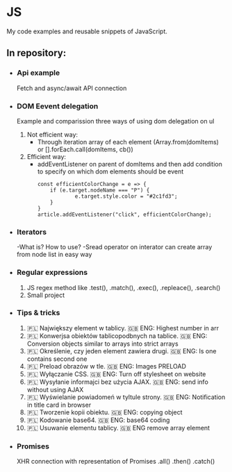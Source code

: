 # JS
My code examples and reusable snippets of JavaScript.

## In repository:
- ### Api example
	Fetch and async/await API connection
- ### DOM Eevent delegation
	Example and comparission three ways of using dom delegation on ul
	1. Not efficient way: 
		- Through iteration array of each element (Array.from(domItems) or [].forEach.call(domItems, cb())
	2. Efficient way:
		- addEventListener on parent of domItems and then add condition to specify on which dom elements should be event
			```
			const efficientColorChange = e => {
				if (e.target.nodeName === "P") {
						e.target.style.color = "#2c1fd3";
				}
			}
			article.addEventListener("click", efficientColorChange);
			```
- ### Iterators
    -What is? How to use?
    -Sread operator on interator can create array from node list in easy way
- ### Regular expressions
	1. JS regex method like .test(), .match(), .exec(), .repleace(), .search()
	2. Small project

- ### Tips & tricks
  1. :poland: Największy element w tablicy.                     :uk: ENG: Highest number in arr
  2. :poland: Konwerjsa obiektów tablicopodbnych na tablice.    :uk: ENG: Conversion objects similar to arrays into strict arrays
  3. :poland: Określenie, czy jeden element zawiera drugi.      :uk: ENG: Is one contains second one
  4. :poland: Preload obrazów w tle.                            :uk: ENG: Images PRELOAD
  5. :poland: Wyłączanie CSS.                                   :uk: ENG: Turn off  stylesheet on website
  6. :poland: Wysyłanie informajci bez użycia AJAX.             :uk: ENG: send info without using AJAX
  7. :poland: Wyświelanie powiadomeń w tyltule strony. 					:uk: ENG: Notification in title card in browser
  8. :poland: Tworzenie kopii obiektu. 													:uk: ENG: copying object
  9. :poland: Kodowanie base64. 																:uk: ENG: base64 coding
  10. :poland: Usuwanie elementu tablicy. 											:uk: ENG remove array element
  
- ### Promises
	XHR connection with representation of Promises .all() .then() .catch()
